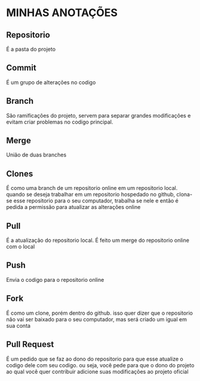 
# MINHAS ANOTAÇÕES

## Repositorio

  É a pasta do projeto

## Commit

  É um grupo de alterações no codigo
## Branch

  São ramificações do projeto, servem para separar grandes modificações e evitam criar problemas no codigo principal.

## Merge

  União de duas branches

## Clones
 
  É como uma branch de um repositorio online em um repositorio local. quando se deseja trabalhar em um repositorio 
  hospedado no github, clona-se esse repositorio para o seu computador, trabalha se nele e então é pedida a permissão 
  para atualizar as alterações online

## Pull

  É a atualização do repositorio local. É feito um merge do repositorio online com o local
## Push

  Envia o codigo para o repositorio online

## Fork

  É como um clone, porém dentro do github. isso quer dizer que o repositorio não vai ser baixado para o seu computador, mas
  será criado um igual em sua conta

## Pull Request
 
  É um pedido que se faz ao dono do repositorio para que esse atualize o codigo dele com seu codigo. ou seja, você pede para
  que o dono do projeto ao qual você quer contribuir adicione suas modificações ao projeto oficial
 
   
